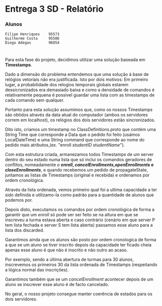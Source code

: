 # Entrega 3 SD - Relatório

### Alunos

    Filipe Henriques    95573
    Guilherme Costa     95586
    Diogo Adegas        96854

#

Para esta fase do projeto, decidimos utilizar uma solução baseada em **Timestamps**.

Dado a dimensão do problema entendemos que uma solução à base de relógios vetoriais não era justificada. Isto por dois motivos: Em primeiro lugar, a probabilidade dos relogios temporais globais estarem dessicronizados era demasiado baixa e como a densidade de comandos é relativamente pequena  é possivel guardar uma lista com as timestamps de cada comando sem qualquer.

Portanto para esta solução assumimos que, como os nossos Timestamps são obtidos através da data atual do computador (ambos os servidores correm em localhost), os relógios dos dois servidores estão sincronizados.


Dito isto, criamos um timestamp no ClassDefinitions.proto que contém uma String Time que corresponde a Data que o pedido foi feito (usámos LocalDateTime) e uma String command que corresponde ao nome do pedido mais atributos,(ex. "enroll *studentID* *studentName*").

Com esta estrutura criada, armanezamos todos Timestamps de um server dentro do seu estado numa lista que só inclui os comandos geradores de conflitos, nomeadamente o ***enroll*, *cancelEnrollments*,*openEnrollments* e *closeEnrollments***, e quando recebemos um pedido de propagateState, juntamos as listas de Timestamps (original e recebida) e ordenamos por ordem cronológica.

Através da lista ordenada, vemos primeiro qual foi a ultima capacidade a ter sido definida e utilizamo-la como padrão para a quantidade de alunos que podemos por.

Depois disto, executamos os comandos por ordem cronológica de forma a garantir que um *enroll* só pode ser ser feito se na altura em que se inscreveu a turma estava aberta e caso contrário (cenário em que server P tem lista fechada e server S tem lista aberta) passamos esse aluno para a lista dos discarded. 

Garantimos ainda que os alunos são posto por ordem cronologica de forma a que se um aluno se tiver inscrito depois da capacidade ter ficado cheia apenas esse aluno é que não é inscrito e não outro ao acaso.

Por exemplo, sendo a última abertura de turmas para 30 alunos, inscrevemos os primeiros 30 da lista ordenada de Timestamps (respeitando a lógica normal das inscrições).

Garantimos também que se um *cancelEnrollment* acontecer depois de um aluno se inscrever esse aluno é de facto cancelado.

No geral, o nosso projeto consegue manter coerência de estados para os dois servidores.

